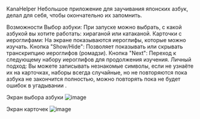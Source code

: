 KanaHelper
Небольшое приложение для заучивания японских азбук, делал для себя, чтобы окончательно их запомнить.

Возможности
Выбор азбуки: При запуске можно выбрать, с какой азбукой вы хотите работать: хираганой или катаканой.
Карточки с иероглифами: На экране показываются иероглифы, которые можно изучать.
Кнопка "Show/Hide": Позволяет показывать или скрывать транскрипцию иероглифов (ромадзи).
Кнопка "Next": Переход к следующему набору иероглифов для продолжения изучения.
Личный подход: Вы можете записывать незнакомые символы, если не узнаёте их на карточках, наборы всегда случайные, но не повторяются пока азбука не закончится полностью, 
можно повторять пока не будет ошибок в угадывании .

Экран выбора азбуки
![image](https://github.com/user-attachments/assets/e39b9aa5-4f81-4291-af8c-64366623c807)

Экран карточек
![image](https://github.com/user-attachments/assets/bf63c438-af03-4f31-b534-d2835f5e9791)
